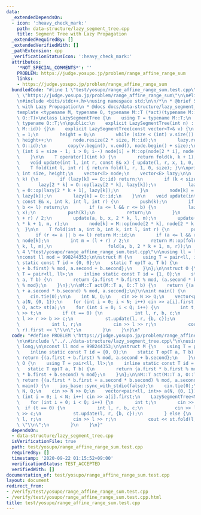 ```yaml
---
data:
  _extendedDependsOn:
  - icon: ':heavy_check_mark:'
    path: data-structure/lazy_segment_tree.cpp
    title: Segment Tree with Lazy Propagation
  _extendedRequiredBy: []
  _extendedVerifiedWith: []
  _pathExtension: cpp
  _verificationStatusIcon: ':heavy_check_mark:'
  attributes:
    '*NOT_SPECIAL_COMMENTS*': ''
    PROBLEM: https://judge.yosupo.jp/problem/range_affine_range_sum
    links:
    - https://judge.yosupo.jp/problem/range_affine_range_sum
  bundledCode: "#line 1 \"test/yosupo/range_affine_range_sum.test.cpp\"\n#define PROBLEM\
    \ \"https://judge.yosupo.jp/problem/range_affine_range_sum\"\n\n#line 1 \"data-structure/lazy_segment_tree.cpp\"\
    \n#include <bits/stdc++.h>\nusing namespace std;\n\n/*\n * @brief Segment Tree\
    \ with Lazy Propagation\n * @docs docs/data-structure/lazy_segment_tree.md\n */\n\
    template <typename M, typename O, typename M::T (*act)(typename M::T, typename\
    \ O::T)>\nclass LazySegmentTree {\n    using T = typename M::T;\n    using E =\
    \ typename O::T;\n\npublic:\n    explicit LazySegmentTree(int n) : LazySegmentTree(vector<T>(n,\
    \ M::id)) {}\n    explicit LazySegmentTree(const vector<T>& v) {\n        size\
    \ = 1;\n        height = 0;\n        while (size < (int) v.size()) size <<= 1,\
    \ height++;\n        node.resize(2 * size, M::id);\n        lazy.resize(2 * size,\
    \ O::id);\n        copy(v.begin(), v.end(), node.begin() + size);\n        for\
    \ (int i = size - 1; i > 0; i--) node[i] = M::op(node[2 * i], node[2 * i + 1]);\n\
    \    }\n\n    T operator[](int k) {\n        return fold(k, k + 1);\n    }\n\n\
    \    void update(int l, int r, const E& x) { update(l, r, x, 1, 0, size); }\n\n\
    \    T fold(int l, int r) { return fold(l, r, 1, 0, size); }\n\nprivate:\n   \
    \ int size, height;\n    vector<T> node;\n    vector<E> lazy;\n\n    void push(int\
    \ k) {\n        if (lazy[k] == O::id) return;\n        if (k < size) {\n     \
    \       lazy[2 * k] = O::op(lazy[2 * k], lazy[k]);\n            lazy[2 * k + 1]\
    \ = O::op(lazy[2 * k + 1], lazy[k]);\n        }\n        node[k] = act(node[k],\
    \ lazy[k]);\n        lazy[k] = O::id;\n    }\n\n    void update(int a, int b,\
    \ const E& x, int k, int l, int r) {\n        push(k);\n        if (r <= a ||\
    \ b <= l) return;\n        if (a <= l && r <= b) {\n            lazy[k] = O::op(lazy[k],\
    \ x);\n            push(k);\n            return;\n        }\n        int m = (l\
    \ + r) / 2;\n        update(a, b, x, 2 * k, l, m);\n        update(a, b, x, 2\
    \ * k + 1, m, r);\n        node[k] = M::op(node[2 * k], node[2 * k + 1]);\n  \
    \  }\n\n    T fold(int a, int b, int k, int l, int r) {\n        push(k);\n  \
    \      if (r <= a || b <= l) return M::id;\n        if (a <= l && r <= b) return\
    \ node[k];\n        int m = (l + r) / 2;\n        return M::op(fold(a, b, 2 *\
    \ k, l, m),\n                     fold(a, b, 2 * k + 1, m, r));\n    }\n};\n#line\
    \ 4 \"test/yosupo/range_affine_range_sum.test.cpp\"\n\nusing ll = long long;\n\
    \nconst ll mod = 998244353;\n\nstruct M {\n    using T = pair<ll, int>;\n    inline\
    \ static const T id = {0, 0};\n    static T op(T a, T b) {\n        return {(a.first\
    \ + b.first) % mod, a.second + b.second};\n    }\n};\n\nstruct O {\n    using\
    \ T = pair<ll, ll>;\n    inline static const T id = {1, 0};\n    static T op(T\
    \ a, T b) {\n        return {a.first * b.first % mod, (a.second * b.first + b.second)\
    \ % mod};\n    }\n};\n\nM::T act(M::T a, O::T b) {\n    return {(a.first * b.first\
    \ + a.second * b.second) % mod, a.second};\n}\n\nint main() {\n    ios_base::sync_with_stdio(false);\n\
    \    cin.tie(0);\n\n    int N, Q;\n    cin >> N >> Q;\n    vector<pair<ll, int>>\
    \ a(N, {0, 1});\n    for (int i = 0; i < N; i++) cin >> a[i].first;\n    LazySegmentTree<M,\
    \ O, act> st(a);\n    for (int i = 0; i < Q; i++) {\n        int t;\n        cin\
    \ >> t;\n        if (t == 0) {\n            int l, r, b, c;\n            cin >>\
    \ l >> r >> b >> c;\n            st.update(l, r, {b, c});\n        } else {\n\
    \            int l, r;\n            cin >> l >> r;\n            cout << st.fold(l,\
    \ r).first << \"\\n\";\n        }\n    }\n}\n"
  code: "#define PROBLEM \"https://judge.yosupo.jp/problem/range_affine_range_sum\"\
    \n\n#include \"../../data-structure/lazy_segment_tree.cpp\"\n\nusing ll = long\
    \ long;\n\nconst ll mod = 998244353;\n\nstruct M {\n    using T = pair<ll, int>;\n\
    \    inline static const T id = {0, 0};\n    static T op(T a, T b) {\n       \
    \ return {(a.first + b.first) % mod, a.second + b.second};\n    }\n};\n\nstruct\
    \ O {\n    using T = pair<ll, ll>;\n    inline static const T id = {1, 0};\n \
    \   static T op(T a, T b) {\n        return {a.first * b.first % mod, (a.second\
    \ * b.first + b.second) % mod};\n    }\n};\n\nM::T act(M::T a, O::T b) {\n   \
    \ return {(a.first * b.first + a.second * b.second) % mod, a.second};\n}\n\nint\
    \ main() {\n    ios_base::sync_with_stdio(false);\n    cin.tie(0);\n\n    int\
    \ N, Q;\n    cin >> N >> Q;\n    vector<pair<ll, int>> a(N, {0, 1});\n    for\
    \ (int i = 0; i < N; i++) cin >> a[i].first;\n    LazySegmentTree<M, O, act> st(a);\n\
    \    for (int i = 0; i < Q; i++) {\n        int t;\n        cin >> t;\n      \
    \  if (t == 0) {\n            int l, r, b, c;\n            cin >> l >> r >> b\
    \ >> c;\n            st.update(l, r, {b, c});\n        } else {\n            int\
    \ l, r;\n            cin >> l >> r;\n            cout << st.fold(l, r).first <<\
    \ \"\\n\";\n        }\n    }\n}"
  dependsOn:
  - data-structure/lazy_segment_tree.cpp
  isVerificationFile: true
  path: test/yosupo/range_affine_range_sum.test.cpp
  requiredBy: []
  timestamp: '2020-09-22 01:15:52+09:00'
  verificationStatus: TEST_ACCEPTED
  verifiedWith: []
documentation_of: test/yosupo/range_affine_range_sum.test.cpp
layout: document
redirect_from:
- /verify/test/yosupo/range_affine_range_sum.test.cpp
- /verify/test/yosupo/range_affine_range_sum.test.cpp.html
title: test/yosupo/range_affine_range_sum.test.cpp
---
```

